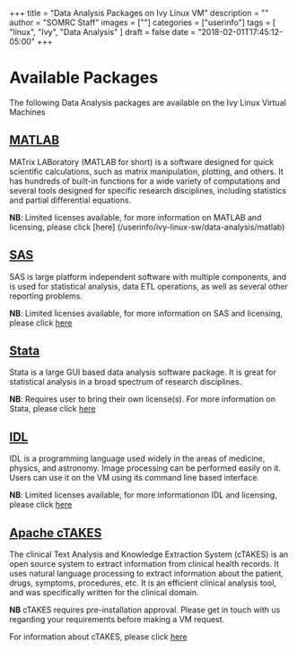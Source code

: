 +++
title = "Data Analysis Packages on Ivy Linux VM"
description = ""
author = "SOMRC Staff"
images = [""]
categories = ["userinfo"]
tags = [
    "linux", 
    "Ivy",
    "Data Analysis"
]
draft = false
date = "2018-02-01T17:45:12-05:00"
+++
# Available Packages
The following Data Analysis packages are available on the Ivy Linux Virtual Machines

## [MATLAB](/userinfo/ivy-linux-sw/data-analysis/matlab)

MATrix LABoratory (MATLAB for short) is a software designed for quick scientific calculations, such as matrix manipulation, plotting, and others.
It has hundreds of built-in functions for a wide variety of computations and several tools designed for specific 
research disciplines, including statistics and partial differential equations.

**NB**: Limited licenses available, for more information on MATLAB and licensing, please click [here] (/userinfo/ivy-linux-sw/data-analysis/matlab)


## [SAS](/userinfo/ivy-linux-sw/data-analysis/sas)

SAS is large platform independent software with multiple components, and is used for statistical analysis, data ETL operations, as well as several other
reporting problems. 

**NB**: Limited licenses available, for more information on SAS and licensing, please click [here](/userinfo/ivy-linux-sw/data-analysis/sas) 


## [Stata](/userinfo/ivy-linux-sw/data-analysis/stata)

Stata is a large GUI based data analysis software package. It is great for statistical analysis in a broad spectrum of research disciplines. 

**NB**: Requires user to bring their own license(s). For more information on Stata, please click [here](/userinfo/ivy-linux-sw/data-analysis/stata)

## [IDL](/userinfo/ivy-linux-sw/data-analysis/idl)

IDL is a programming language used widely in the areas of medicine, physics, and astronomy. Image processing can be performed easily on it. 
Users can use it on the VM using its command line based
interface. 

**NB**: Limited licenses available, for more informationon IDL and licensing, please click [here](/userinfo/ivy-linux-sw/data-analysis/idl)

## [Apache cTAKES](/userinfo/ivy-linux-sw/data-analysis/ctakes)

The clinical Text Analysis and Knowledge Extraction System (cTAKES) is an open source system to extract information from clinical health records. 
It uses natural language processing to extract information about the patient, drugs, symptoms, procedures, etc. It is an efficient clinical analysis
tool, and was specifically written for the clinical domain. 

**NB** cTAKES requires pre-installation approval. Please get in touch with us regarding your requirements before making a VM request. 

For information about cTAKES, please click [here](/userinfo/ivy-linux-sw/data-analysis/ctakes)  
 
